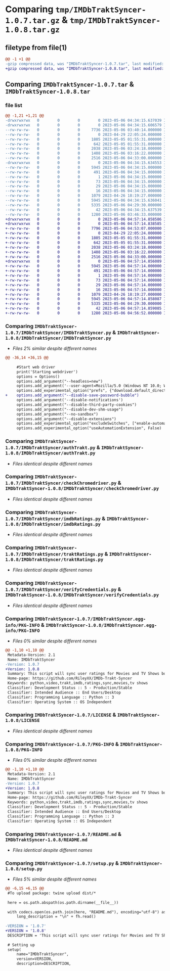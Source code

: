 # Comparing `tmp/IMDbTraktSyncer-1.0.7.tar.gz` & `tmp/IMDbTraktSyncer-1.0.8.tar.gz`

## filetype from file(1)

```diff
@@ -1 +1 @@
-gzip compressed data, was "IMDbTraktSyncer-1.0.7.tar", last modified: Sat May  6 04:34:15 2023, max compression
+gzip compressed data, was "IMDbTraktSyncer-1.0.8.tar", last modified: Sat May  6 04:57:14 2023, max compression
```

## Comparing `IMDbTraktSyncer-1.0.7.tar` & `IMDbTraktSyncer-1.0.8.tar`

### file list

```diff
@@ -1,21 +1,21 @@
-drwxrwxrwx   0        0        0        0 2023-05-06 04:34:15.637039 IMDbTraktSyncer-1.0.7/
-drwxrwxrwx   0        0        0        0 2023-05-06 04:34:15.606579 IMDbTraktSyncer-1.0.7/IMDbTraktSyncer/
--rw-rw-rw-   0        0        0     7736 2023-05-06 03:40:14.000000 IMDbTraktSyncer-1.0.7/IMDbTraktSyncer/IMDbTraktSyncer.py
--rw-rw-rw-   0        0        0        0 2023-04-29 22:05:24.000000 IMDbTraktSyncer-1.0.7/IMDbTraktSyncer/__init__.py
--rw-rw-rw-   0        0        0     1805 2023-05-05 01:55:31.000000 IMDbTraktSyncer-1.0.7/IMDbTraktSyncer/authTrakt.py
--rw-rw-rw-   0        0        0      642 2023-05-05 01:55:31.000000 IMDbTraktSyncer-1.0.7/IMDbTraktSyncer/checkChromedriver.py
--rw-rw-rw-   0        0        0     2038 2023-05-06 03:24:18.000000 IMDbTraktSyncer-1.0.7/IMDbTraktSyncer/imdbRatings.py
--rw-rw-rw-   0        0        0     1408 2023-05-06 03:16:22.000000 IMDbTraktSyncer-1.0.7/IMDbTraktSyncer/traktRatings.py
--rw-rw-rw-   0        0        0     2516 2023-05-06 04:33:00.000000 IMDbTraktSyncer-1.0.7/IMDbTraktSyncer/verifyCredentials.py
-drwxrwxrwx   0        0        0        0 2023-05-06 04:34:15.634553 IMDbTraktSyncer-1.0.7/IMDbTraktSyncer.egg-info/
--rw-rw-rw-   0        0        0     5945 2023-05-06 04:34:15.000000 IMDbTraktSyncer-1.0.7/IMDbTraktSyncer.egg-info/PKG-INFO
--rw-rw-rw-   0        0        0      491 2023-05-06 04:34:15.000000 IMDbTraktSyncer-1.0.7/IMDbTraktSyncer.egg-info/SOURCES.txt
--rw-rw-rw-   0        0        0        1 2023-05-06 04:34:15.000000 IMDbTraktSyncer-1.0.7/IMDbTraktSyncer.egg-info/dependency_links.txt
--rw-rw-rw-   0        0        0       73 2023-05-06 04:34:15.000000 IMDbTraktSyncer-1.0.7/IMDbTraktSyncer.egg-info/entry_points.txt
--rw-rw-rw-   0        0        0       29 2023-05-06 04:34:15.000000 IMDbTraktSyncer-1.0.7/IMDbTraktSyncer.egg-info/requires.txt
--rw-rw-rw-   0        0        0       16 2023-05-06 04:34:15.000000 IMDbTraktSyncer-1.0.7/IMDbTraktSyncer.egg-info/top_level.txt
--rw-rw-rw-   0        0        0     1079 2023-04-26 18:19:27.000000 IMDbTraktSyncer-1.0.7/LICENSE
--rw-rw-rw-   0        0        0     5945 2023-05-06 04:34:15.636041 IMDbTraktSyncer-1.0.7/PKG-INFO
--rw-rw-rw-   0        0        0     5335 2023-05-06 04:29:30.000000 IMDbTraktSyncer-1.0.7/README.md
--rw-rw-rw-   0        0        0       42 2023-05-06 04:34:15.637539 IMDbTraktSyncer-1.0.7/setup.cfg
--rw-rw-rw-   0        0        0     1280 2023-05-06 03:46:33.000000 IMDbTraktSyncer-1.0.7/setup.py
+drwxrwxrwx   0        0        0        0 2023-05-06 04:57:14.858586 IMDbTraktSyncer-1.0.8/
+drwxrwxrwx   0        0        0        0 2023-05-06 04:57:14.838585 IMDbTraktSyncer-1.0.8/IMDbTraktSyncer/
+-rw-rw-rw-   0        0        0     7796 2023-05-06 04:53:07.000000 IMDbTraktSyncer-1.0.8/IMDbTraktSyncer/IMDbTraktSyncer.py
+-rw-rw-rw-   0        0        0        0 2023-04-29 22:05:24.000000 IMDbTraktSyncer-1.0.8/IMDbTraktSyncer/__init__.py
+-rw-rw-rw-   0        0        0     1805 2023-05-05 01:55:31.000000 IMDbTraktSyncer-1.0.8/IMDbTraktSyncer/authTrakt.py
+-rw-rw-rw-   0        0        0      642 2023-05-05 01:55:31.000000 IMDbTraktSyncer-1.0.8/IMDbTraktSyncer/checkChromedriver.py
+-rw-rw-rw-   0        0        0     2038 2023-05-06 03:24:18.000000 IMDbTraktSyncer-1.0.8/IMDbTraktSyncer/imdbRatings.py
+-rw-rw-rw-   0        0        0     1408 2023-05-06 03:16:22.000000 IMDbTraktSyncer-1.0.8/IMDbTraktSyncer/traktRatings.py
+-rw-rw-rw-   0        0        0     2516 2023-05-06 04:33:00.000000 IMDbTraktSyncer-1.0.8/IMDbTraktSyncer/verifyCredentials.py
+drwxrwxrwx   0        0        0        0 2023-05-06 04:57:14.856089 IMDbTraktSyncer-1.0.8/IMDbTraktSyncer.egg-info/
+-rw-rw-rw-   0        0        0     5945 2023-05-06 04:57:14.000000 IMDbTraktSyncer-1.0.8/IMDbTraktSyncer.egg-info/PKG-INFO
+-rw-rw-rw-   0        0        0      491 2023-05-06 04:57:14.000000 IMDbTraktSyncer-1.0.8/IMDbTraktSyncer.egg-info/SOURCES.txt
+-rw-rw-rw-   0        0        0        1 2023-05-06 04:57:14.000000 IMDbTraktSyncer-1.0.8/IMDbTraktSyncer.egg-info/dependency_links.txt
+-rw-rw-rw-   0        0        0       73 2023-05-06 04:57:14.000000 IMDbTraktSyncer-1.0.8/IMDbTraktSyncer.egg-info/entry_points.txt
+-rw-rw-rw-   0        0        0       29 2023-05-06 04:57:14.000000 IMDbTraktSyncer-1.0.8/IMDbTraktSyncer.egg-info/requires.txt
+-rw-rw-rw-   0        0        0       16 2023-05-06 04:57:14.000000 IMDbTraktSyncer-1.0.8/IMDbTraktSyncer.egg-info/top_level.txt
+-rw-rw-rw-   0        0        0     1079 2023-04-26 18:19:27.000000 IMDbTraktSyncer-1.0.8/LICENSE
+-rw-rw-rw-   0        0        0     5945 2023-05-06 04:57:14.858087 IMDbTraktSyncer-1.0.8/PKG-INFO
+-rw-rw-rw-   0        0        0     5335 2023-05-06 04:29:30.000000 IMDbTraktSyncer-1.0.8/README.md
+-rw-rw-rw-   0        0        0       42 2023-05-06 04:57:14.859085 IMDbTraktSyncer-1.0.8/setup.cfg
+-rw-rw-rw-   0        0        0     1280 2023-05-06 04:56:52.000000 IMDbTraktSyncer-1.0.8/setup.py
```

### Comparing `IMDbTraktSyncer-1.0.7/IMDbTraktSyncer/IMDbTraktSyncer.py` & `IMDbTraktSyncer-1.0.8/IMDbTraktSyncer/IMDbTraktSyncer.py`

 * *Files 2% similar despite different names*

```diff
@@ -36,14 +36,15 @@
     
     #Start web driver
     print('Starting webdriver')
     options = Options()
     options.add_argument("--headless=new")
     options.add_argument('--user-agent=Mozilla/5.0 (Windows NT 10.0; Win64; x64) AppleWebKit/537.36 (KHTML, like Gecko) Chrome/58.0.3029.110 Safari/537.3')
     options.add_experimental_option("prefs", {"download.default_directory": directory, "download.directory_upgrade": True, "download.prompt_for_download": False})
+    options.add_argument("--disable-save-password-bubble")
     options.add_argument('--disable-notifications')
     options.add_argument("--disable-third-party-cookies")
     options.add_argument("--disable-dev-shm-usage")
     options.add_argument("--no-sandbox")
     options.add_argument("--disable-extensions")
     options.add_experimental_option("excludeSwitches", ["enable-automation"])
     options.add_experimental_option("useAutomationExtension", False)
```

### Comparing `IMDbTraktSyncer-1.0.7/IMDbTraktSyncer/authTrakt.py` & `IMDbTraktSyncer-1.0.8/IMDbTraktSyncer/authTrakt.py`

 * *Files identical despite different names*

### Comparing `IMDbTraktSyncer-1.0.7/IMDbTraktSyncer/checkChromedriver.py` & `IMDbTraktSyncer-1.0.8/IMDbTraktSyncer/checkChromedriver.py`

 * *Files identical despite different names*

### Comparing `IMDbTraktSyncer-1.0.7/IMDbTraktSyncer/imdbRatings.py` & `IMDbTraktSyncer-1.0.8/IMDbTraktSyncer/imdbRatings.py`

 * *Files identical despite different names*

### Comparing `IMDbTraktSyncer-1.0.7/IMDbTraktSyncer/traktRatings.py` & `IMDbTraktSyncer-1.0.8/IMDbTraktSyncer/traktRatings.py`

 * *Files identical despite different names*

### Comparing `IMDbTraktSyncer-1.0.7/IMDbTraktSyncer/verifyCredentials.py` & `IMDbTraktSyncer-1.0.8/IMDbTraktSyncer/verifyCredentials.py`

 * *Files identical despite different names*

### Comparing `IMDbTraktSyncer-1.0.7/IMDbTraktSyncer.egg-info/PKG-INFO` & `IMDbTraktSyncer-1.0.8/IMDbTraktSyncer.egg-info/PKG-INFO`

 * *Files 0% similar despite different names*

```diff
@@ -1,10 +1,10 @@
 Metadata-Version: 2.1
 Name: IMDbTraktSyncer
-Version: 1.0.7
+Version: 1.0.8
 Summary: This script will sync user ratings for Movies and TV Shows both ways between Trakt and IMDb.
 Home-page: https://github.com/RileyXX/IMDb-Trakt-Syncer
 Keywords: python,video,trakt,imdb,ratings,sync,movies,tv shows
 Classifier: Development Status :: 5 - Production/Stable
 Classifier: Intended Audience :: End Users/Desktop
 Classifier: Programming Language :: Python :: 3
 Classifier: Operating System :: OS Independent
```

### Comparing `IMDbTraktSyncer-1.0.7/LICENSE` & `IMDbTraktSyncer-1.0.8/LICENSE`

 * *Files identical despite different names*

### Comparing `IMDbTraktSyncer-1.0.7/PKG-INFO` & `IMDbTraktSyncer-1.0.8/PKG-INFO`

 * *Files 0% similar despite different names*

```diff
@@ -1,10 +1,10 @@
 Metadata-Version: 2.1
 Name: IMDbTraktSyncer
-Version: 1.0.7
+Version: 1.0.8
 Summary: This script will sync user ratings for Movies and TV Shows both ways between Trakt and IMDb.
 Home-page: https://github.com/RileyXX/IMDb-Trakt-Syncer
 Keywords: python,video,trakt,imdb,ratings,sync,movies,tv shows
 Classifier: Development Status :: 5 - Production/Stable
 Classifier: Intended Audience :: End Users/Desktop
 Classifier: Programming Language :: Python :: 3
 Classifier: Operating System :: OS Independent
```

### Comparing `IMDbTraktSyncer-1.0.7/README.md` & `IMDbTraktSyncer-1.0.8/README.md`

 * *Files identical despite different names*

### Comparing `IMDbTraktSyncer-1.0.7/setup.py` & `IMDbTraktSyncer-1.0.8/setup.py`

 * *Files 5% similar despite different names*

```diff
@@ -6,15 +6,15 @@
 #To upload package: twine upload dist/*
 
 here = os.path.abspath(os.path.dirname(__file__))
 
 with codecs.open(os.path.join(here, "README.md"), encoding="utf-8") as fh:
     long_description = "\n" + fh.read()
 
-VERSION = '1.0.7'
+VERSION = '1.0.8'
 DESCRIPTION = 'This script will sync user ratings for Movies and TV Shows both ways between Trakt and IMDb.'
 
 # Setting up
 setup(
     name="IMDbTraktSyncer",
     version=VERSION,
     description=DESCRIPTION,
```

